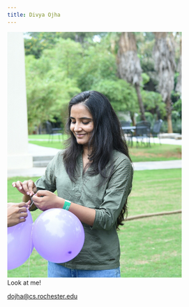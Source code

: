 ```yaml
---
title: Divya Ojha
---
```


<img src="divya.jpg" alt="divya" style="width: 400px;"/>
<br/>
Look at me!

dojha@cs.rochester.edu
